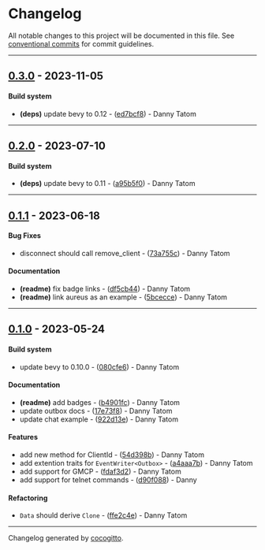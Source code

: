 # Changelog
All notable changes to this project will be documented in this file. See [conventional commits](https://www.conventionalcommits.org/) for commit guidelines.

- - -
## [0.3.0](https://github.com/its-danny/bevy-nest/compare/0.2.0..0.3.0) - 2023-11-05
#### Build system
- **(deps)** update bevy to 0.12 - ([ed7bcf8](https://github.com/its-danny/bevy-nest/commit/ed7bcf8fea5a5be1148c9bcd0103ffad1c3ef556)) - Danny Tatom

- - -

## [0.2.0](https://github.com/its-danny/bevy-nest/compare/0.1.1..0.2.0) - 2023-07-10
#### Build system
- **(deps)** update bevy to 0.11 - ([a95b5f0](https://github.com/its-danny/bevy-nest/commit/a95b5f0110c51c59278181f5e95be93b41fea340)) - Danny Tatom

- - -

## [0.1.1](https://github.com/its-danny/bevy-nest/compare/0.1.0..0.1.1) - 2023-06-18
#### Bug Fixes
- disconnect should call remove_client - ([73a755c](https://github.com/its-danny/bevy-nest/commit/73a755cc2b7d4ab9f87e2ec1c17d0ece1d8d4157)) - Danny Tatom
#### Documentation
- **(readme)** fix badge links - ([df5cb44](https://github.com/its-danny/bevy-nest/commit/df5cb44a4c961a1da4d2169a71a85adf20ac49bb)) - Danny Tatom
- **(readme)** link aureus as an example - ([5bcecce](https://github.com/its-danny/bevy-nest/commit/5bcecce547331339ba4c08b540c28ff0c390a098)) - Danny Tatom

- - -

## [0.1.0](https://github.com/its-danny/bevy-nest/compare/41cda152176c82c8f44ae3abe5bc587233f41917..0.1.0) - 2023-05-24
#### Build system
- update bevy to 0.10.0 - ([080cfe6](https://github.com/its-danny/bevy-nest/commit/080cfe6e1ee36e2f5ff30726e90ac854b674780a)) - Danny Tatom
#### Documentation
- **(readme)** add badges - ([b4901fc](https://github.com/its-danny/bevy-nest/commit/b4901fca759892e270abd87a35b1da51e6853e98)) - Danny Tatom
- update outbox docs - ([17e73f8](https://github.com/its-danny/bevy-nest/commit/17e73f84136168541b5562233b73132184854d6a)) - Danny Tatom
- update chat example - ([922d13e](https://github.com/its-danny/bevy-nest/commit/922d13ed20dd0fbbca1c2278a831c810ccced756)) - Danny Tatom
#### Features
- add new method for ClientId - ([54d398b](https://github.com/its-danny/bevy-nest/commit/54d398b5fd75a6bf8dff846497f05822fe85ebb2)) - Danny Tatom
- add extention traits for `EventWriter<Outbox>` - ([a4aaa7b](https://github.com/its-danny/bevy-nest/commit/a4aaa7b1841edcc5bd535b8911e422503c217349)) - Danny Tatom
- add support for GMCP - ([fdaf3d2](https://github.com/its-danny/bevy-nest/commit/fdaf3d28b12ca0a6dc43ec28c163adda0a93e098)) - Danny Tatom
- add support for telnet commands - ([d90f088](https://github.com/its-danny/bevy-nest/commit/d90f088871a70116df6a9b8a3c3706f294d59837)) - Danny
#### Refactoring
- `Data` should derive `Clone` - ([ffe2c4e](https://github.com/its-danny/bevy-nest/commit/ffe2c4e923ab5804126e3840ded2ce4ecdb5c0ba)) - Danny Tatom

- - -

Changelog generated by [cocogitto](https://github.com/cocogitto/cocogitto).